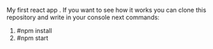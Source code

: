 My first react app . 
If you want to see how it works you can clone this repository and write in your console next commands:
1. #npm install
2. #npm start
